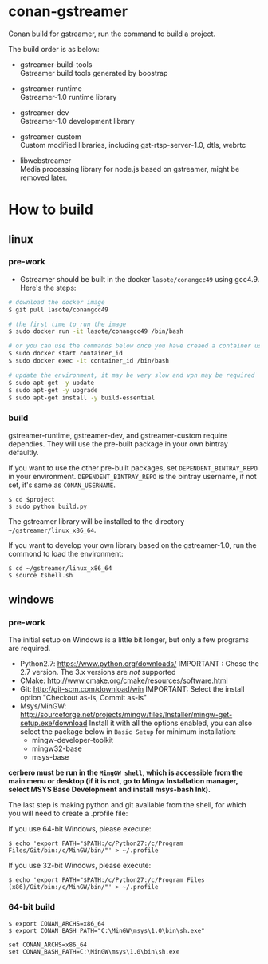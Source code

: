 # conan-gstreamer

Conan build for gstreamer, run the command to build a project.

The build order is as below:

-   gstreamer-build-tools  
    Gstreamer build tools generated by boostrap

-   gstreamer-runtime  
    Gstreamer-1.0 runtime library

-   gstreamer-dev  
    Gstreamer-1.0 development library

-   gstreamer-custom  
    Custom modified libraries, including gst-rtsp-server-1.0, dtls, webrtc

-   libwebstreamer  
    Media processing library for node.js based on gstreamer, might be removed later.

# How to build

## linux
### pre-work
* Gstreamer should be built in the docker `lasote/conangcc49` using gcc4.9. Here's the steps:

```bash
# download the docker image
$ git pull lasote/conangcc49

# the first time to run the image
$ sudo docker run -it lasote/conangcc49 /bin/bash

# or you can use the commands below once you have creaed a container using the command above
$ sudo docker start container_id
$ sudo docker exec -it container_id /bin/bash

# update the environment, it may be very slow and vpn may be required
$ sudo apt-get -y update
$ sudo apt-get -y upgrade
$ sudo apt-get install -y build-essential
```


### build
gstreamer-runtime, gstreamer-dev, and gstreamer-custom require dependies. They will use the pre-built package in your own bintray defaultly.   

If you want to use the other pre-built packages, set `DEPENDENT_BINTRAY_REPO` in your environment. `DEPENDENT_BINTRAY_REPO` is the bintray username, if not set, it's same as `CONAN_USERNAME`.


    $ cd $project
    $ sudo python build.py

The gstreamer library will be installed to the directory `~/gstreamer/linux_x86_64`.

If you want to develop your own library based on the gstreamer-1.0, run the commond to load the environment:

    $ cd ~/gstreamer/linux_x86_64
    $ source tshell.sh

## windows

### pre-work

The initial setup on Windows is a little bit longer, but only a few programs are required.

-   Python2.7: <https://www.python.org/downloads/>
     IMPORTANT : Chose the 2.7 version. The 3.x versions are _not_ supported
-   CMake: <http://www.cmake.org/cmake/resources/software.html>
-   Git: <http://git-scm.com/download/win>
     IMPORTANT: Select the install option "Checkout as-is, Commit as-is"
-   Msys/MinGW: <http://sourceforge.net/projects/mingw/files/Installer/mingw-get-setup.exe/download>
       Install it with all the options enabled, you can also select the package below in `Basic Setup` for minimum installation:
       * mingw-developer-toolkit
       * mingw32-base
       * msys-base
    <!-- * WiX 3.5: http://wix.codeplex.com/releases/view/60102 -->
    <!-- * active perl https://www.activestate.com/activeperl/downloads/thank-you?dl=http://downloads.activestate.com/ActivePerl/releases/5.24.3.2404/ActivePerl-5.24.3.2404-MSWin32-x64-404865.exe -->

<!-- The Direct Show plugins still needs to be built using Microsoft's compiler and their SDK,
due to the dependency on the Direct Show base classes.
You need to install the following software:
  * Microsoft SDK 7.1: http://www.microsoft.com/en-us/download/details.aspx?id=8279
  * Windows Driver Kit 7.1.0: http://msdn.microsoft.com/en-us/windows/hardware/hh852365 -->

**cerbero must be run in the `MingGW shell`, which is accessible from the main menu or desktop (if it is not, go to Mingw Installation manager, select MSYS Base Development and install msys-bash  lnk).**

The last step is making python and git available from the shell, for which you will need to create a .profile file:

If you use 64-bit Windows, please execute:

    $ echo 'export PATH="$PATH:/c/Python27:/c/Program Files/Git/bin:/c/MinGW/bin/"' > ~/.profile

If you use 32-bit Windows, please execute:

    $ echo 'export PATH="$PATH:/c/Python27:/c/Program Files (x86)/Git/bin:/c/MinGW/bin/"' > ~/.profile

### 64-bit build

    $ export CONAN_ARCHS=x86_64
    $ export CONAN_BASH_PATH="C:\MinGW\msys\1.0\bin\sh.exe"

    set CONAN_ARCHS=x86_64
    set CONAN_BASH_PATH=C:\MinGW\msys\1.0\bin\sh.exe
